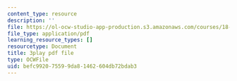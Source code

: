 ```yaml
---
content_type: resource
description: ''
file: https://ol-ocw-studio-app-production.s3.amazonaws.com/courses/18-065-matrix-methods-in-data-analysis-signal-processing-and-machine-learning-spring-2018/befc992075599da81462604db72bdab3_z0ykhV15wLw.pdf
file_type: application/pdf
learning_resource_types: []
resourcetype: Document
title: 3play pdf file
type: OCWFile
uid: befc9920-7559-9da8-1462-604db72bdab3
---
```

